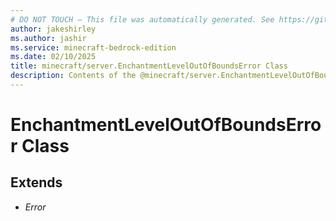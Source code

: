 ```yaml
---
# DO NOT TOUCH — This file was automatically generated. See https://github.com/mojang/minecraftapidocsgenerator to modify descriptions, examples, etc.
author: jakeshirley
ms.author: jashir
ms.service: minecraft-bedrock-edition
ms.date: 02/10/2025
title: minecraft/server.EnchantmentLevelOutOfBoundsError Class
description: Contents of the @minecraft/server.EnchantmentLevelOutOfBoundsError class.
---
```

# EnchantmentLevelOutOfBoundsError Class

## Extends
- *Error*
